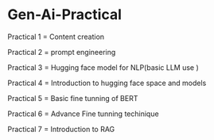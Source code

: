 # Gen-Ai-Practical

Practical 1 = Content creation

Practical 2 = prompt engineering

Practical 3 = Hugging face model for NLP(basic LLM use )

Practical 4 = Introduction to hugging face space and models

Practical 5 = Basic fine tunning of BERT

Practical 6 = Advance Fine tunning techinique

Practical 7 = Introduction to RAG 
